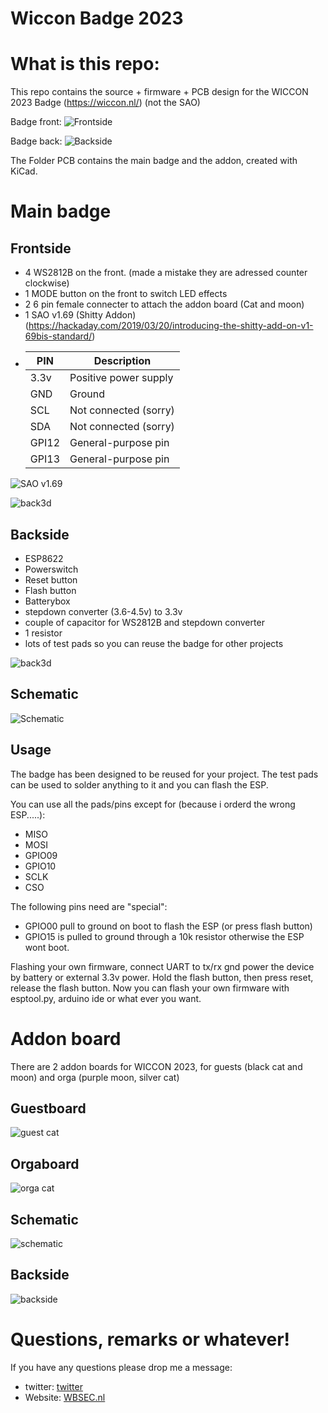 # Wiccon Badge 2023

# What is this repo: 
  This repo contains the source + firmware + PCB design for the WICCON 2023 Badge (https://wiccon.nl/) (not the SAO)

  Badge front:
![Frontside](https://github.com/Wietsman/wiccon_badge_2023/blob/main/images/Badge_Front.png?raw=true)  

  Badge back:
![Backside](https://github.com/Wietsman/wiccon_badge_2023/blob/main/images/Badge_Back.png?raw=true)    


  The Folder PCB contains the main badge and the addon, created with KiCad.
  # Main badge
  ## Frontside
  * 4 WS2812B on the front. (made a mistake they are adressed counter clockwise)
  * 1 MODE button on the front to switch LED effects
  * 2 6 pin female connecter to attach the addon board (Cat and moon)
  * 1 SAO v1.69 (Shitty Addon) (https://hackaday.com/2019/03/20/introducing-the-shitty-add-on-v1-69bis-standard/)
  * |  PIN  |      Description      |
    |-------|-----------------------|
    | 3.3v  | Positive power supply |
    | GND   | Ground                |
    | SCL   | Not connected (sorry) |
    | SDA   | Not connected (sorry) |        
    | GPI12 | General-purpose pin   |
    | GPI13 | General-purpose pin   |    
![SAO v1.69](https://github.com/Wietsman/wiccon_badge_2023/blob/main/images/addons-sao-v1_69bis.png?raw=true)

![back3d](https://github.com/Wietsman/wiccon_badge_2023/blob/main/images/wiccon_2023_badge_front.png?raw=true)

## Backside
* ESP8622
* Powerswitch
* Reset button
* Flash button
* Batterybox
* stepdown converter (3.6-4.5v) to 3.3v
* couple of capacitor for WS2812B and stepdown converter
* 1 resistor
* lots of test pads so you can reuse the badge for other projects

![back3d](https://github.com/Wietsman/wiccon_badge_2023/blob/main/images/wiccon_2023_badge_back.png?raw=true)

## Schematic
![Schematic](https://github.com/Wietsman/wiccon_badge_2023/blob/main/images/wiccon_2023_badge_schematic.png?raw=true)

## Usage
The badge has been designed to be reused for your project. The test pads can be used to solder anything to it and you can flash the ESP. 

You can use all the pads/pins except for (because i orderd the wrong ESP.....):
* MISO
* MOSI
* GPIO09
* GPIO10
* SCLK
* CSO

The following pins need are "special":
* GPIO00 pull to ground on boot to flash the ESP (or press flash button)
* GPIO15 is pulled to ground through a 10k resistor otherwise the ESP wont boot.

Flashing your own firmware, connect UART to tx/rx gnd power the device by battery or external 3.3v power. Hold the flash button, then press reset, release the flash button. Now you can flash your own firmware with esptool.py, arduino ide or what ever you want.



# Addon board
There are 2 addon boards for WICCON 2023, for guests (black cat and moon) and orga (purple moon, silver cat)
## Guestboard
![guest cat](https://github.com/Wietsman/wiccon_badge_2023/blob/main/images/wiccon_2023_badge_addon_guests_front.png?raw=true)
## Orgaboard
![orga cat](https://github.com/Wietsman/wiccon_badge_2023/blob/main/images/wiccon_2023_badge_addon_orga_front.png?raw=true)
## Schematic
![schematic](https://github.com/Wietsman/wiccon_badge_2023/blob/main/images/wiccon_2023_badge_addon_schematic.png?raw=true)

## Backside
![backside](https://github.com/Wietsman/wiccon_badge_2023/blob/main/images/wiccon_2023_badge_addon_orga_back.png?raw=true)


# Questions, remarks or whatever!

If you have any questions please drop me a message: 
* twitter: [twitter](https://twitter.com/wietsman)
* Website: [WBSEC.nl](https://www.wbsec.nl)


